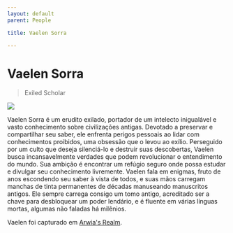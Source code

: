 ```yaml
---
layout: default
parent: People

title: Vaelen Sorra

---
```


# Vaelen Sorra

> Exiled Scholar

![](https://i.imgur.com/wfouHMY.png)

Vaelen Sorra é um erudito exilado, portador de um intelecto inigualável e vasto conhecimento sobre civilizações antigas.
Devotado a preservar e compartilhar seu saber, ele enfrenta perigos pessoais ao lidar com conhecimentos proibidos, uma obsessão que o levou ao exílio.
Perseguido por um culto que deseja silenciá-lo e destruir suas descobertas, Vaelen busca incansavelmente verdades que podem revolucionar o entendimento do mundo.
Sua ambição é encontrar um refúgio seguro onde possa estudar e divulgar seu conhecimento livremente.
Vaelen fala em enigmas, fruto de anos escondendo seu saber à vista de todos, e suas mãos carregam manchas de tinta permanentes de décadas manuseando manuscritos antigos.
Ele sempre carrega consigo um tomo antigo, acreditado ser a chave para desbloquear um poder lendário, e é fluente em várias línguas mortas, algumas não faladas há milênios.

Vaelen foi capturado em [Arwia's Realm](#arwiarealm).